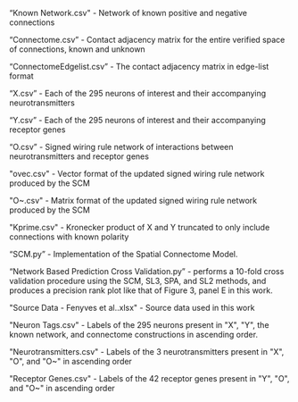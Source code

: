 “Known Network.csv" - Network of known positive and negative connections


“Connectome.csv” - Contact adjacency matrix for the entire verified space of connections, known and unknown


“ConnectomeEdgelist.csv” - The contact adjacency matrix in edge-list format


“X.csv” - Each of the 295 neurons of interest and their accompanying neurotransmitters


“Y.csv” - Each of the 295 neurons of interest and their accompanying receptor genes


“O.csv” - Signed wiring rule network of interactions between neurotransmitters and receptor genes


"ovec.csv" - Vector format of the updated signed wiring rule network produced by the SCM


"O~.csv" - Matrix format of the updated signed wiring rule network produced by the SCM


"Kprime.csv" - Kronecker product of X and Y truncated to only include connections with known polarity 


“SCM.py” - Implementation of the Spatial Connectome Model. 


“Network Based Prediction Cross Validation.py” - performs a 10-fold cross validation procedure using the SCM, SL3, SPA, and SL2 methods, and produces a precision rank plot like that of Figure 3, panel E in this work.


"Source Data - Fenyves et al..xlsx" - Source data used in this work


"Neuron Tags.csv" - Labels of the 295 neurons present in "X", "Y", the known network, and connectome constructions in ascending order.


"Neurotransmitters.csv" - Labels of the 3 neurotransmitters present in "X", "O", and "O~" in ascending order


"Receptor Genes.csv" - Labels of the 42 receptor genes present in "Y", "O", and "O~" in ascending order
